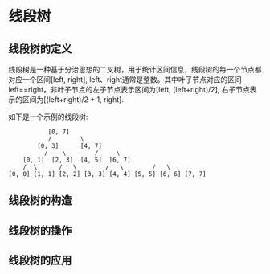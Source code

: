 # 线段树

## 线段树的定义

线段树是一种基于分治思想的二叉树，用于统计区间信息，线段树的每一个节点都对应一个区间[left, right], left、right通常是整数。其中叶子节点对应的区间left==right，非叶子节点的左子节点表示区间为[left, (left+right)/2], 右子节点表示的区间为[(left+right)/2 + 1, right].

如下是一个示例的线段树:

```
		   [0, 7]
		   /        \
		[0, 3]	    [4, 7]
	      /    \        /     \
	[0, 1]	[2, 3]	[4, 5]	[6, 7]
    /  \	  /   \	       /   \	    /   \
[0, 0] [1, 1] [2, 2] [3, 3] [4, 4] [5, 5] [6, 6] [7, 7]
```

## 线段树的构造

## 线段树的操作

## 线段树的应用

